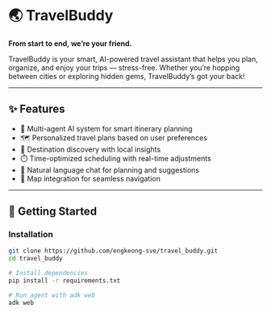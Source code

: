 # 🌏 TravelBuddy

**From start to end, we’re your friend.**

TravelBuddy is your smart, AI-powered travel assistant that helps you plan, organize, and enjoy your trips — stress-free. Whether you’re hopping between cities or exploring hidden gems, TravelBuddy’s got your back!

---

## ✨ Features

- 🧠 Multi-agent AI system for smart itinerary planning
- 🗺️ Personalized travel plans based on user preferences
- 🧳 Destination discovery with local insights
- ⏱️ Time-optimized scheduling with real-time adjustments
- 💬 Natural language chat for planning and suggestions
- 📍 Map integration for seamless navigation

---

## 🚀 Getting Started

### Installation

```bash
git clone https://github.com/engkeong-sve/travel_buddy.git
cd travel_buddy

# Install dependencies
pip install -r requirements.txt

# Run agent with adk web
adk web

